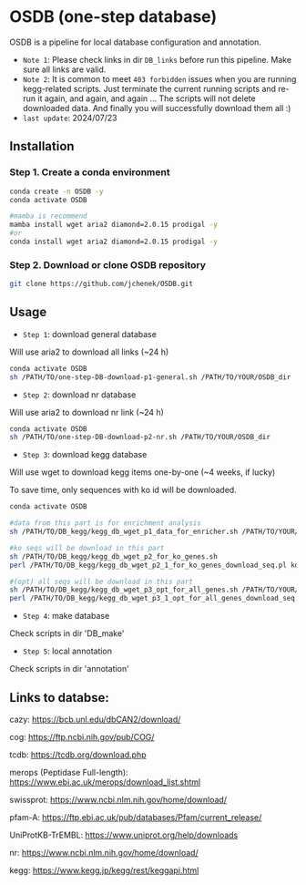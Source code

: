 OSDB (one-step database)
=======

OSDB is a pipeline for local database configuration and annotation.

- `Note 1`: Please check links in dir `DB_links` before run this pipeline. Make sure all links are valid.
- `Note 2`: It is common to meet `403 forbidden` issues when you are running kegg-related scripts. Just terminate the current running scripts and re-run it again, and again, and again ... The scripts will not delete downloaded data. And finally you will successfully download them all :)
- `last update`: 2024/07/23

Installation
---------------

### Step 1. Create a conda environment
```sh
conda create -n OSDB -y
conda activate OSDB

#mamba is recommend
mamba install wget aria2 diamond=2.0.15 prodigal -y
#or
conda install wget aria2 diamond=2.0.15 prodigal -y
```

### Step 2. Download or clone OSDB repository
```sh
git clone https://github.com/jchenek/OSDB.git
```

Usage
-----

- `Step 1`: download general database

Will use aria2 to download all links (~24 h)

```sh
conda activate OSDB
sh /PATH/TO/one-step-DB-download-p1-general.sh /PATH/TO/YOUR/OSDB_dir
```

- `Step 2`: download nr database

Will use aria2 to download nr link (~24 h)

```sh
conda activate OSDB
sh /PATH/TO/one-step-DB-download-p2-nr.sh /PATH/TO/YOUR/OSDB_dir
```

- `Step 3`: download kegg database

Will use wget to download kegg items one-by-one (~4 weeks, if lucky)

To save time, only sequences with ko id will be downloaded.

```sh
conda activate OSDB

#data from this part is for enrichment analysis
sh /PATH/TO/DB_kegg/kegg_db_wget_p1_data_for_enricher.sh /PATH/TO/YOUR/OSDB_dir

#ko seqs will be download in this part
sh /PATH/TO/DB_kegg/kegg_db_wget_p2_for_ko_genes.sh
perl /PATH/TO/DB_kegg/kegg_db_wget_p2_1_for_ko_genes_download_seq.pl ko_genes.txt

#(opt) all seqs will be download in this part
sh /PATH/TO/DB_kegg/kegg_db_wget_p3_opt_for_all_genes.sh /PATH/TO/YOUR/OSDB_dir
perl /PATH/TO/DB_kegg/kegg_db_wget_p3_1_opt_for_all_genes_download_seq.pl all_genes.list
```

- `Step 4`: make database

Check scripts in dir 'DB_make'

- `Step 5`: local annotation

Check scripts in dir 'annotation'


Links to databse:
-----
cazy: 
https://bcb.unl.edu/dbCAN2/download/

cog: 
https://ftp.ncbi.nih.gov/pub/COG/

tcdb: 
https://tcdb.org/download.php

merops (Peptidase Full-length): 
https://www.ebi.ac.uk/merops/download_list.shtml

swissprot: 
https://www.ncbi.nlm.nih.gov/home/download/

pfam-A: 
https://ftp.ebi.ac.uk/pub/databases/Pfam/current_release/

UniProtKB-TrEMBL: 
https://www.uniprot.org/help/downloads

nr: 
https://www.ncbi.nlm.nih.gov/home/download/

kegg: 
https://www.kegg.jp/kegg/rest/keggapi.html
